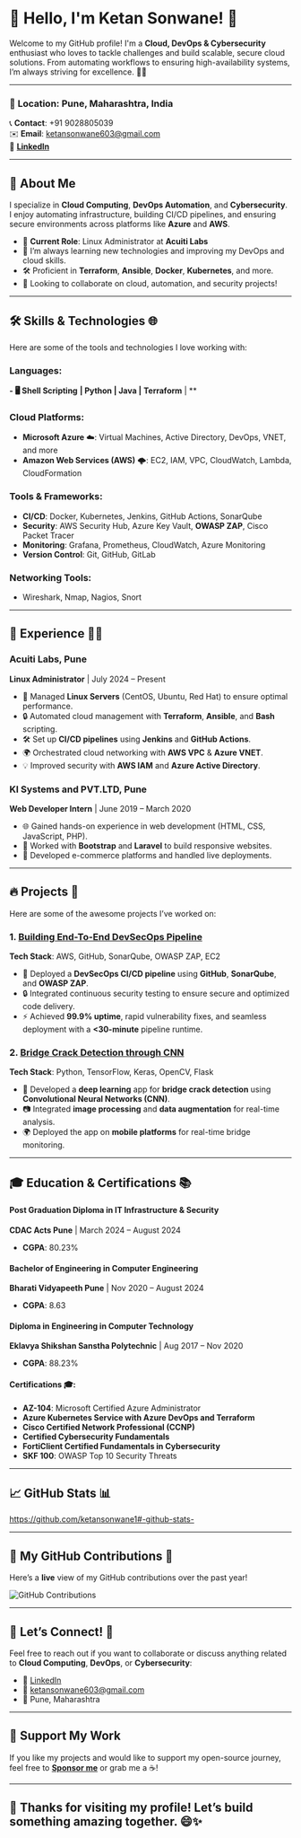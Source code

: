 # 👋 **Hello, I'm Ketan Sonwane**! 🚀

Welcome to my GitHub profile! I'm a **Cloud, DevOps & Cybersecurity** enthusiast who loves to tackle challenges and build scalable, secure cloud solutions. From automating workflows to ensuring high-availability systems, I’m always striving for excellence. 🔐💡

---

### 📍 **Location**: Pune, Maharashtra, India  
📞 **Contact**: +91 9028805039  
✉️ **Email**: [ketansonwane603@gmail.com](mailto:ketansonwane603@gmail.com)  
🔗 **[LinkedIn](https://www.linkedin.com/in/ketan-sonwane)**

---

## 🌟 **About Me**

I specialize in **Cloud Computing**, **DevOps Automation**, and **Cybersecurity**. I enjoy automating infrastructure, building CI/CD pipelines, and ensuring secure environments across platforms like **Azure** and **AWS**.

- 💼 **Current Role**: Linux Administrator at **Acuiti Labs**  
- 🌱 I’m always learning new technologies and improving my DevOps and cloud skills.  
- 🛠️ Proficient in **Terraform**, **Ansible**, **Docker**, **Kubernetes**, and more.
- 🤝 Looking to collaborate on cloud, automation, and security projects!

---

## 🛠️ **Skills & Technologies** 🌐

Here are some of the tools and technologies I love working with:

### **Languages**:
**- 🖥️ Shell Scripting** **| Python | Java |** **Terraform** |
**
### **Cloud Platforms**:
- **Microsoft Azure** ☁️: Virtual Machines, Active Directory, DevOps, VNET, and more  
- **Amazon Web Services (AWS)** 🌩️: EC2, IAM, VPC, CloudWatch, Lambda, CloudFormation

### **Tools & Frameworks**:
- **CI/CD**: Docker, Kubernetes, Jenkins, GitHub Actions, SonarQube  
- **Security**: AWS Security Hub, Azure Key Vault, **OWASP ZAP**, Cisco Packet Tracer  
- **Monitoring**: Grafana, Prometheus, CloudWatch, Azure Monitoring  
- **Version Control**: Git, GitHub, GitLab

### **Networking Tools**:
- Wireshark, Nmap, Nagios, Snort  

---

## 💼 **Experience** 👨‍💻

### **Acuiti Labs, Pune**  
**Linux Administrator** | July 2024 – Present  
- 🔧 Managed **Linux Servers** (CentOS, Ubuntu, Red Hat) to ensure optimal performance.
- 🔒 Automated cloud management with **Terraform**, **Ansible**, and **Bash** scripting.
- 🛠️ Set up **CI/CD pipelines** using **Jenkins** and **GitHub Actions**.
- 🌍 Orchestrated cloud networking with **AWS VPC** & **Azure VNET**.
- 💡 Improved security with **AWS IAM** and **Azure Active Directory**.

### **KI Systems and PVT.LTD, Pune**  
**Web Developer Intern** | June 2019 – March 2020  
- 🌐 Gained hands-on experience in web development (HTML, CSS, JavaScript, PHP).
- 🔄 Worked with **Bootstrap** and **Laravel** to build responsive websites.
- 🚀 Developed e-commerce platforms and handled live deployments.

---

## 🔥 **Projects** 🚀

Here are some of the awesome projects I’ve worked on:

### 1. **[Building End-To-End DevSecOps Pipeline](#)**  
**Tech Stack**: AWS, GitHub, SonarQube, OWASP ZAP, EC2  
- 🚀 Deployed a **DevSecOps CI/CD pipeline** using **GitHub**, **SonarQube**, and **OWASP ZAP**.  
- 🔒 Integrated continuous security testing to ensure secure and optimized code delivery.  
- ⚡ Achieved **99.9% uptime**, rapid vulnerability fixes, and seamless deployment with a **<30-minute** pipeline runtime.

### 2. **[Bridge Crack Detection through CNN](#)**  
**Tech Stack**: Python, TensorFlow, Keras, OpenCV, Flask  
- 🧠 Developed a **deep learning** app for **bridge crack detection** using **Convolutional Neural Networks (CNN)**.
- 📷 Integrated **image processing** and **data augmentation** for real-time analysis.
- 🌍 Deployed the app on **mobile platforms** for real-time bridge monitoring.

---

## 🎓 **Education & Certifications** 📚

#### **Post Graduation Diploma in IT Infrastructure & Security**  
**CDAC Acts Pune** | March 2024 – August 2024  
- **CGPA**: 80.23%

#### **Bachelor of Engineering in Computer Engineering**  
**Bharati Vidyapeeth Pune** | Nov 2020 – August 2024  
- **CGPA**: 8.63

#### **Diploma in Engineering in Computer Technology**  
**Eklavya Shikshan Sanstha Polytechnic** | Aug 2017 – Nov 2020  
- **CGPA**: 88.23%

#### **Certifications** 🎓:
- **AZ-104**: Microsoft Certified Azure Administrator  
- **Azure Kubernetes Service with Azure DevOps and Terraform**  
- **Cisco Certified Network Professional (CCNP)**  
- **Certified Cybersecurity Fundamentals**  
- **FortiClient Certified Fundamentals in Cybersecurity**  
- **SKF 100**: OWASP Top 10 Security Threats

---

## 📈 **GitHub Stats** 📊

https://github.com/ketansonwane1#-github-stats-

---

## 🌱 **My GitHub Contributions** 📅

Here’s a **live** view of my GitHub contributions over the past year!

![GitHub Contributions](https://github-readme-streak-stats.herokuapp.com/?user=ketan-sonwane&theme=dark)

---

## 🤝 **Let’s Connect!** 💬

Feel free to reach out if you want to collaborate or discuss anything related to **Cloud Computing**, **DevOps**, or **Cybersecurity**:

- 🔗 [LinkedIn](https://www.linkedin.com/in/ketan-sonwane)  
- 📧 ketansonwane603@gmail.com  
- 📍 Pune, Maharashtra

---

## 💖 **Support My Work**  
If you like my projects and would like to support my open-source journey, feel free to **[Sponsor me](#)** or grab me a ☕!

---

## 🎉 **Thanks for visiting my profile!** Let’s build something amazing together. 😄✨
